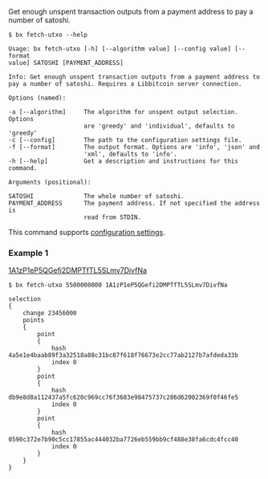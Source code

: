 Get enough unspent transaction outputs from a payment address to pay a number of satoshi.
```
$ bx fetch-utxo --help
```
```
Usage: bx fetch-utxo [-h] [--algorithm value] [--config value] [--format 
value] SATOSHI [PAYMENT_ADDRESS]                                         

Info: Get enough unspent transaction outputs from a payment address to   
pay a number of satoshi. Requires a Libbitcoin server connection.        

Options (named):

-a [--algorithm]     The algorithm for unspent output selection. Options 
                     are 'greedy' and 'individual', defaults to 'greedy' 
-c [--config]        The path to the configuration settings file.        
-f [--format]        The output format. Options are 'info', 'json' and   
                     'xml', defaults to 'info'.                          
-h [--help]          Get a description and instructions for this command.

Arguments (positional):

SATOSHI              The whole number of satoshi.                        
PAYMENT_ADDRESS      The payment address. If not specified the address is
                     read from STDIN.  
```
This command supports [configuration settings](Configuration-Settings).

### Example 1
[1A1zP1eP5QGefi2DMPTfTL5SLmv7DivfNa](https://blockchain.info/address/1A1zP1eP5QGefi2DMPTfTL5SLmv7DivfNa)
```
$ bx fetch-utxo 5500000000 1A1zP1eP5QGefi2DMPTfTL5SLmv7DivfNa
```
```
selection
{
    change 23456000
    points
    {
        point
        {
            hash 4a5e1e4baab89f3a32518a88c31bc87f618f76673e2cc77ab2127b7afdeda33b
            index 0
        }
        point
        {
            hash db9e8d8a112437a5fc620c969cc76f3683e98475737c286d62002369f0f46fe5
            index 0
        }
        point
        {
            hash 0590c372e7b90c5cc17855ac444032ba7726eb559bb9cf488e38fa6cdc4fcc40
            index 0
        }
    }
}
```
